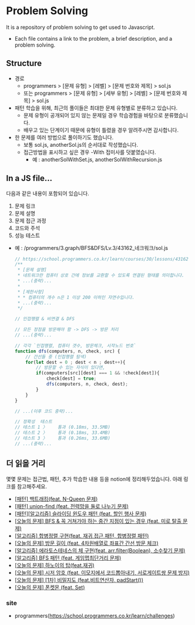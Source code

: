 # Problem Solving 
It is a repository of problem solving to get used to Javascript.
- Each file contains a link to the problem, a brief description, and a problem solving.
## Structure
- 경로
  - programmers > [문제 유형] > [레벨] > [문제 번호와 제목] > sol.js
  - 또는 programmers > [문제 유형] > [세부 유형] > [레벨] > [문제 번호와 제목] > sol.js
- 패턴 학습을 위해, 최근의 풀이들은 최대한 문제 유형별로 분류하고 있습니다.
  - 문제 유형이 공개되어 있지 않는 문제일 경우 학습경험을 바탕으로 분류했습니다.
  - 배우고 있는 단계이기 때문에 유형이 틀렸을 경우 알려주시면 감사합니다.
- 한 문제를 여러 방법으로 풀이하기도 했습니다.
  - 보통 sol.js, anotherSol.js의 순서대로 작성했습니다.
  - 접근방법을 표시하고 싶은 경우 -With 접미사를 덧붙였습니다.
    - 예 : anotherSolWithSet.js, anotherSolWithRecursion.js

## In a JS file...
다음과 같은 내용이 포함되어 있습니다.
1. 문제 링크
2. 문제 설명
3. 문제 접근 과정
4. 코드와 주석
5. 성능 테스트
- 예 : /programmers/3.graph/BFS&DFS/Lv.3/43162_네크워크/sol.js
  ```javascript
  // https://school.programmers.co.kr/learn/courses/30/lessons/43162
  /**
   * [문제 설명]
   * 네트워크란 컴퓨터 상호 간에 정보를 교환할 수 있도록 연결된 형태를 의미합니다.
   * ...(중략)...
   * 
   * [제한사항]
   * * 컴퓨터의 개수 n은 1 이상 200 이하인 자연수입니다.
   * ...(중략)...
   */
  
  // 인접행렬 & 비연결 & DFS
  
  // 모든 정점을 방문해야 함 -> DFS -> 방문 처리
  // ...(중략)...
  
  // 각각 `인접행렬, 컴퓨터 갯수, 방문체크, 시작노드 번호`
  function dfs(computers, n, check, src) {
      // 간선들 중 (인접행렬 탐색)
      for(let dest = 0 ; dest < n ; dest++){
          // 방문할 수 있는 자식이 있다면,
          if(computers[src][dest] === 1 && !check[dest]){
              check[dest] = true;
              dfs(computers, n, check, dest);
          }            
      }
  }
  
  // ...(이후 코드 중략)...
  
  // 정확성  테스트
  // 테스트 1 〉	통과 (0.18ms, 33.5MB)
  // 테스트 2 〉	통과 (0.18ms, 33.4MB)
  // 테스트 3 〉	통과 (0.26ms, 33.6MB)
  // ...(중략)...
  ```
## 더 읽을 거리
몇몇 문제는 접근법, 패턴, 추가 학습한 내용 등을 notion에 정리해두었습니다. 아래 링크를 참고해주세요.
- [[패턴] 백트래킹(feat. N-Queen 문제)](https://skyler-dev.notion.site/feat-N-Queen-02c9a274d1804392ad4bb5f119512940?pvs=4)
- [[패턴] union-find (feat. 전력망을 둘로 나누기 문제)](https://skyler-dev.notion.site/union-find-feat-5302132d196543ab9b347c014ab626cb?pvs=4)
- [[패턴][알고리즘] 슬라이딩 윈도우 패턴 (feat. 할인 행사 문제)](https://skyler-dev.notion.site/feat-d947bf373a024d61977e0d18f67043e8?pvs=4)
- [[오늘의 문제] BFS & 꼭 거쳐가야 하는 중간 지점이 있는 경우 (feat. 미로 탈출 문제)](https://skyler-dev.notion.site/BFS-feat-4fda2a7b195f4c5fafbbccf691fa666c?pvs=4)
- [[알고리즘] 합병정렬 구현(feat. 재귀 접근 패턴, 합병정렬 패턴)](https://skyler-dev.notion.site/feat-39e91acc614b44a795bd773d7012ce68?pvs=4)
- [[오늘의 문제] 방문 길이 (feat. 4차원배열로 좌표간 간선 방문 체크)](https://skyler-dev.notion.site/feat-4-00e00d58cf5f4c88bc31ac14e6ba3362?pvs=4)
- [[알고리즘] 에라토스테네스의 체 구현(feat. arr.filter(Boolean), 소수찾기 문제)](https://skyler-dev.notion.site/feat-arr-filter-Boolean-a8097be6ffb8415187e491c9566c4c6f?pvs=4)
- [[알고리즘] BFS 패턴 (feat. 게임맵최단거리 문제)](https://skyler-dev.notion.site/BFS-feat-e638e8c145ba41fb858f599a03775188?pvs=4)
- [[오늘의 문제] 하노이의 탑(feat.재귀)](https://skyler-dev.notion.site/feat-7ed2e25a76cc4d2eb58af1bc2731b4e7?pvs=4)
- [[오늘의 문제] 시저 암호 (feat. 이모지에서 코드뽑아내기, 서로게이트쌍 문제 방지)](https://skyler-dev.notion.site/feat-8970b99701fe4468a5778ceb82d9d2c5?pvs=4)
- [[오늘의 문제] [1차] 비밀지도 (feat.비트연산자, padStart())](https://skyler-dev.notion.site/1-feat-padStart-4eb4ebcfde4d4565969cdf2a2e6d4f52?pvs=4)
- [[오늘의 문제] 폰켓몬 (feat. Set)](https://skyler-dev.notion.site/feat-Set-513d5d82e8e2482e8ce93d0988bb5bac?pvs=4)

### site
- programmers(https://school.programmers.co.kr/learn/challenges)

